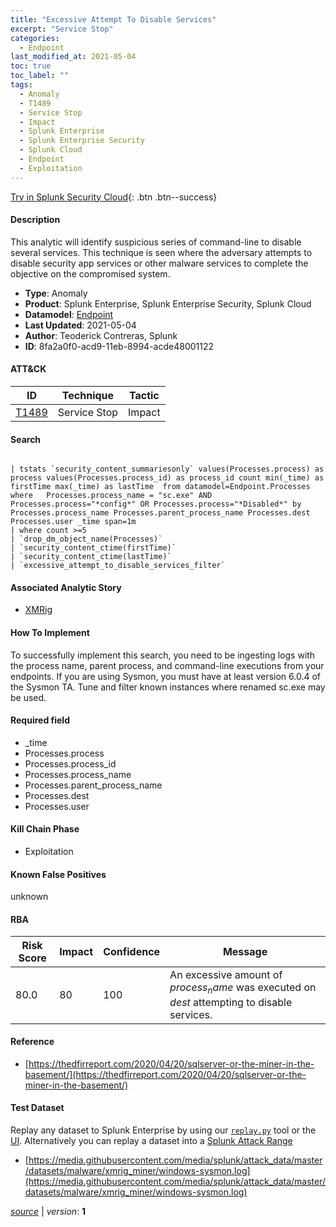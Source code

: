 ```yaml
---
title: "Excessive Attempt To Disable Services"
excerpt: "Service Stop"
categories:
  - Endpoint
last_modified_at: 2021-05-04
toc: true
toc_label: ""
tags:
  - Anomaly
  - T1489
  - Service Stop
  - Impact
  - Splunk Enterprise
  - Splunk Enterprise Security
  - Splunk Cloud
  - Endpoint
  - Exploitation
---
```




[Try in Splunk Security Cloud](https://www.splunk.com/en_us/cyber-security.html){: .btn .btn--success}

#### Description

This analytic will identify suspicious series of command-line to disable several services. This technique is seen where the adversary attempts to disable security app services or other malware services to complete the objective on the compromised system.

- **Type**: Anomaly
- **Product**: Splunk Enterprise, Splunk Enterprise Security, Splunk Cloud
- **Datamodel**: [Endpoint](https://docs.splunk.com/Documentation/CIM/latest/User/Endpoint)
- **Last Updated**: 2021-05-04
- **Author**: Teoderick Contreras, Splunk
- **ID**: 8fa2a0f0-acd9-11eb-8994-acde48001122


#### ATT&CK

| ID          | Technique   | Tactic       |
| ----------- | ----------- |--------------|
| [T1489](https://attack.mitre.org/techniques/T1489/) | Service Stop | Impact |



#### Search

```

| tstats `security_content_summariesonly` values(Processes.process) as process values(Processes.process_id) as process_id count min(_time) as firstTime max(_time) as lastTime  from datamodel=Endpoint.Processes where   Processes.process_name = "sc.exe" AND Processes.process="*config*" OR Processes.process="*Disabled*" by Processes.process_name Processes.parent_process_name Processes.dest Processes.user _time span=1m 
| where count >=5 
| `drop_dm_object_name(Processes)` 
| `security_content_ctime(firstTime)` 
| `security_content_ctime(lastTime)` 
| `excessive_attempt_to_disable_services_filter`
```

#### Associated Analytic Story
* [XMRig](/stories/xmrig)


#### How To Implement
To successfully implement this search, you need to be ingesting logs with the process name, parent process, and command-line executions from your endpoints. If you are using Sysmon, you must have at least version 6.0.4 of the Sysmon TA. Tune and filter known instances where renamed sc.exe may be used.

#### Required field
* _time
* Processes.process
* Processes.process_id
* Processes.process_name
* Processes.parent_process_name
* Processes.dest
* Processes.user


#### Kill Chain Phase
* Exploitation


#### Known False Positives
unknown



#### RBA

| Risk Score  | Impact      | Confidence   | Message      |
| ----------- | ----------- |--------------|--------------|
| 80.0 | 80 | 100 | An excessive amount of $process_name$ was executed on $dest$ attempting to disable services. |



#### Reference

* [https://thedfirreport.com/2020/04/20/sqlserver-or-the-miner-in-the-basement/](https://thedfirreport.com/2020/04/20/sqlserver-or-the-miner-in-the-basement/)



#### Test Dataset
Replay any dataset to Splunk Enterprise by using our [`replay.py`](https://github.com/splunk/attack_data#using-replaypy) tool or the [UI](https://github.com/splunk/attack_data#using-ui).
Alternatively you can replay a dataset into a [Splunk Attack Range](https://github.com/splunk/attack_range#replay-dumps-into-attack-range-splunk-server)

* [https://media.githubusercontent.com/media/splunk/attack_data/master/datasets/malware/xmrig_miner/windows-sysmon.log](https://media.githubusercontent.com/media/splunk/attack_data/master/datasets/malware/xmrig_miner/windows-sysmon.log)



[*source*](https://github.com/splunk/security_content/tree/develop/detections/endpoint/excessive_attempt_to_disable_services.yml) \| *version*: **1**